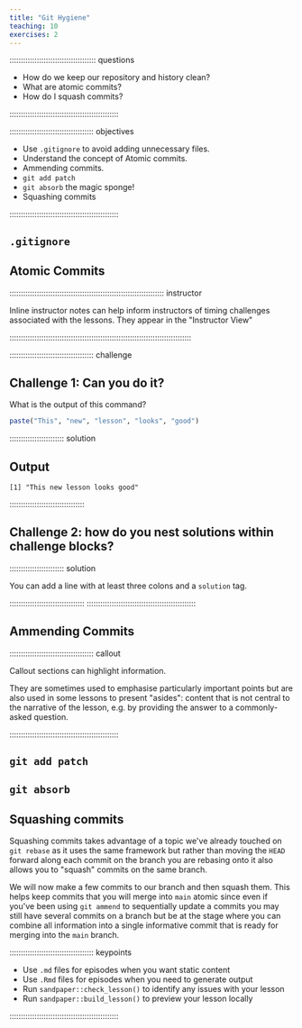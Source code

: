 ```yaml
---
title: "Git Hygiene"
teaching: 10
exercises: 2
---
```


:::::::::::::::::::::::::::::::::::::: questions

- How do we keep our repository and history clean?
- What are atomic commits?
- How do I squash commits?

::::::::::::::::::::::::::::::::::::::::::::::::

::::::::::::::::::::::::::::::::::::: objectives

- Use `.gitignore` to avoid adding unnecessary files.
- Understand the concept of Atomic commits.
- Ammending commits.
- `git add patch`
- `git absorb` the magic sponge!
- Squashing commits

::::::::::::::::::::::::::::::::::::::::::::::::

## `.gitignore`

## Atomic Commits

:::::::::::::::::::::::::::::::::::::::::::::::::::::::::::::::::::: instructor

Inline instructor notes can help inform instructors of timing challenges
associated with the lessons. They appear in the "Instructor View"

::::::::::::::::::::::::::::::::::::::::::::::::::::::::::::::::::::::::::::::::

::::::::::::::::::::::::::::::::::::: challenge

## Challenge 1: Can you do it?

What is the output of this command?

```r
paste("This", "new", "lesson", "looks", "good")
```

:::::::::::::::::::::::: solution

## Output

```output
[1] "This new lesson looks good"
```

:::::::::::::::::::::::::::::::::

## Challenge 2: how do you nest solutions within challenge blocks?

:::::::::::::::::::::::: solution

You can add a line with at least three colons and a `solution` tag.

:::::::::::::::::::::::::::::::::
::::::::::::::::::::::::::::::::::::::::::::::::

## Ammending Commits

::::::::::::::::::::::::::::::::::::: callout

Callout sections can highlight information.

They are sometimes used to emphasise particularly important points
but are also used in some lessons to present "asides":
content that is not central to the narrative of the lesson,
e.g. by providing the answer to a commonly-asked question.

::::::::::::::::::::::::::::::::::::::::::::::::

## `git add patch`

## `git absorb`

## Squashing commits

Squashing commits takes advantage of a topic we've already touched on `git rebase` as it uses the same framework but
rather than moving the `HEAD` forward along each commit on the branch you are rebasing onto it also allows you to
"squash" commits on the same branch.

We will now make a few commits to our branch and then squash them. This helps keep commits that you will merge into
`main` atomic since even if you've been using `git ammend` to sequentially update a commits you may still have several
commits on a branch but be at the stage where you can combine all information into a single informative commit that is
ready for merging into the `main` branch.

::::::::::::::::::::::::::::::::::::: keypoints

- Use `.md` files for episodes when you want static content
- Use `.Rmd` files for episodes when you need to generate output
- Run `sandpaper::check_lesson()` to identify any issues with your lesson
- Run `sandpaper::build_lesson()` to preview your lesson locally

::::::::::::::::::::::::::::::::::::::::::::::::
